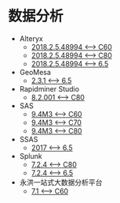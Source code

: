 <!-- ignore -->

# 数据分析

* Alteryx
  * [2018.2.5.48994 <--> C60](Alteryx.md)
  * [2018.2.5.48994 <--> C80](Alteryx.md)
  * [2018.2.5.48994 <--> 6.5](Alteryx.md)
* GeoMesa
  * [2.3.1 <--> 6.5](GeoMesa_2.3.1.md)
* Rapidminer Studio
  * [8.2.001 <--> C80](RapidMiner.md)
* SAS
  * [9.4M3 <--> C60](SAS_9.4M3.md)
  * [9.4M3 <--> C70](SAS_9.4M3.md)
  * [9.4M3 <--> C80](SAS_9.4M3.md)
* SSAS
  * [2017 <--> 6.5](SSAS.md)
* Splunk
  * [7.2.4 <--> C80](Splunk.md)
  * [7.2.4 <--> 6.5](Splunk.md)
* 永洪一站式大数据分析平台
  * [7.1 <--> C60](永洪一站式大数据分析平台.md)
